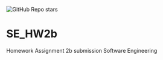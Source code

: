 ![GitHub Repo stars](https://img.shields.io/github/stars/hvudeshi/SE_HW2b?style=plastic)


# SE_HW2b
Homework Assignment 2b submission Software Engineering
